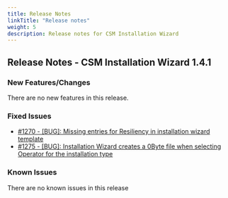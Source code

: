 ```yaml
---
title: Release Notes
linkTitle: "Release notes"
weight: 5
description: Release notes for CSM Installation Wizard
---
```


## Release Notes - CSM Installation Wizard 1.4.1







### New Features/Changes

There are no new features in this release.

### Fixed Issues

- [#1270 - [BUG]: Missing entries for Resiliency in installation wizard template](https://github.com/dell/csm/issues/1270)
- [#1275 - [BUG]: Installation Wizard creates a 0Byte file when selecting Operator for the installation type](https://github.com/dell/csm/issues/1275)

### Known Issues

There are no known issues in this release



